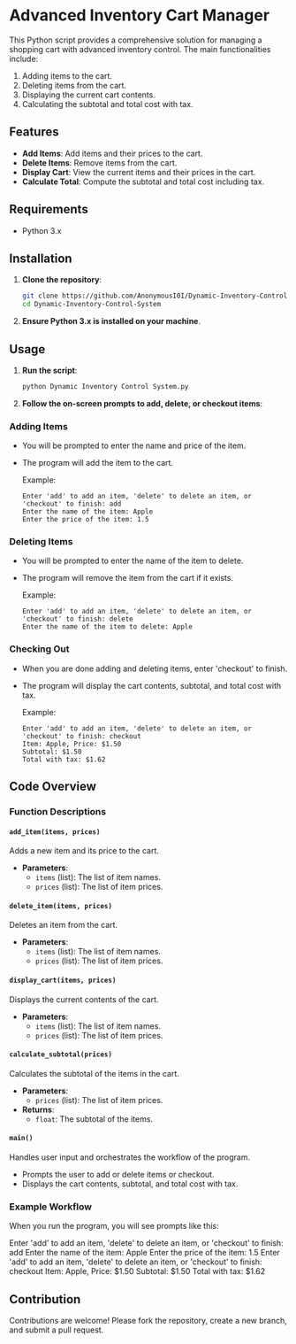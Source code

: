 # Advanced Inventory Cart Manager

This Python script provides a comprehensive solution for managing a shopping cart with advanced inventory control. The main functionalities include:

1. Adding items to the cart.
2. Deleting items from the cart.
3. Displaying the current cart contents.
4. Calculating the subtotal and total cost with tax.

## Features

- **Add Items**: Add items and their prices to the cart.
- **Delete Items**: Remove items from the cart.
- **Display Cart**: View the current items and their prices in the cart.
- **Calculate Total**: Compute the subtotal and total cost including tax.

## Requirements

- Python 3.x

## Installation

1. **Clone the repository**:

    ```bash
    git clone https://github.com/AnonymousI0I/Dynamic-Inventory-Control-System.git
    cd Dynamic-Inventory-Control-System
    ```

2. **Ensure Python 3.x is installed on your machine**.

## Usage

1. **Run the script**:

    ```bash
    python Dynamic Inventory Control System.py
    ```

2. **Follow the on-screen prompts to add, delete, or checkout items**:

### Adding Items

- You will be prompted to enter the name and price of the item.
- The program will add the item to the cart.

    Example:

    ```
    Enter 'add' to add an item, 'delete' to delete an item, or 'checkout' to finish: add
    Enter the name of the item: Apple
    Enter the price of the item: 1.5
    ```

### Deleting Items

- You will be prompted to enter the name of the item to delete.
- The program will remove the item from the cart if it exists.

    Example:

    ```
    Enter 'add' to add an item, 'delete' to delete an item, or 'checkout' to finish: delete
    Enter the name of the item to delete: Apple
    ```

### Checking Out

- When you are done adding and deleting items, enter 'checkout' to finish.
- The program will display the cart contents, subtotal, and total cost with tax.

    Example:

    ```
    Enter 'add' to add an item, 'delete' to delete an item, or 'checkout' to finish: checkout
    Item: Apple, Price: $1.50
    Subtotal: $1.50
    Total with tax: $1.62
    ```

## Code Overview

### Function Descriptions

#### `add_item(items, prices)`

Adds a new item and its price to the cart.

- **Parameters**:
  - `items` (list): The list of item names.
  - `prices` (list): The list of item prices.

#### `delete_item(items, prices)`

Deletes an item from the cart.

- **Parameters**:
  - `items` (list): The list of item names.
  - `prices` (list): The list of item prices.

#### `display_cart(items, prices)`

Displays the current contents of the cart.

- **Parameters**:
  - `items` (list): The list of item names.
  - `prices` (list): The list of item prices.

#### `calculate_subtotal(prices)`

Calculates the subtotal of the items in the cart.

- **Parameters**:
  - `prices` (list): The list of item prices.
- **Returns**:
  - `float`: The subtotal of the items.

#### `main()`

Handles user input and orchestrates the workflow of the program.

- Prompts the user to add or delete items or checkout.
- Displays the cart contents, subtotal, and total cost with tax.

### Example Workflow

When you run the program, you will see prompts like this:

Enter 'add' to add an item, 'delete' to delete an item, or 'checkout' to finish: add
Enter the name of the item: Apple
Enter the price of the item: 1.5
Enter 'add' to add an item, 'delete' to delete an item, or 'checkout' to finish: checkout
Item: Apple, Price: $1.50
Subtotal: $1.50
Total with tax: $1.62

## Contribution

Contributions are welcome! Please fork the repository, create a new branch, and submit a pull request.
